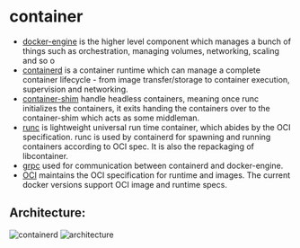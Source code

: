 # container
- [docker-engine](https://www.docker.com/products/docker-engine) is the higher level component which manages a bunch of things such as orchestration, managing volumes, networking, scaling and so o
- [containerd](https://containerd.io/) is a container runtime which can manage a complete container lifecycle - from image transfer/storage to container execution, supervision and networking.
- [container-shim]() handle headless containers, meaning once runc initializes the containers, it exits handing the containers over to the container-shim which acts as some middleman.
- [runc](https://github.com/opencontainers/runc) is lightweight universal run time container, which abides by the OCI specification. runc is used by containerd for spawning and running containers according to OCI spec. It is also the repackaging of libcontainer.
- [grpc](https://grpc.io/) used for communication between containerd and docker-engine.
- [OCI](https://www.opencontainers.org/) maintains the OCI specification for runtime and images. The current docker versions support OCI image and runtime specs.
## Architecture:
![containerd](https://containerd.io/img/architecture.png)
![architecture](https://i.stack.imgur.com/5aXF6.png)
